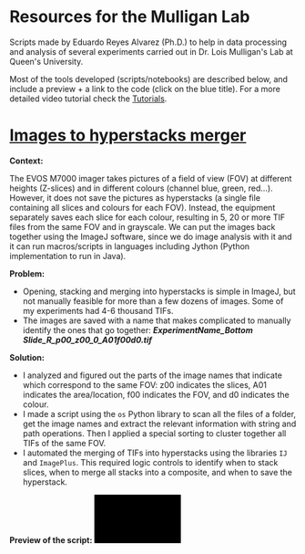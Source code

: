 # Resources for the Mulligan Lab

Scripts made by Eduardo Reyes Alvarez (Ph.D.) to help in data processing and analysis of several experiments carried out in Dr. Lois Mulligan's Lab at Queen's University. 

Most of the tools developed (scripts/notebooks) are described below, and include a preview + a link to the code (click on the blue title). For a more detailed video tutorial check the [Tutorials](https://github.com/EdRey05/Resources_for_Mulligan_Lab/tree/main/Tutorials).


# [Images to hyperstacks merger](https://github.com/EdRey05/Resources_for_Mulligan_Lab/tree/main/Tools%20for%20EVOS-M7000%20images)

**Context:**

The EVOS M7000 imager takes pictures of a field of view (FOV) at different heights (Z-slices) and in different colours (channel blue, green, red...). However, it does not save the pictures as hyperstacks (a single file containing all slices and colours for each FOV). Instead, the equipment separately saves each slice for each colour, resulting in 5, 20 or more TIF files from the same FOV and in grayscale. We can put the images back together using the ImageJ software, since we do image analysis with it and it can run macros/scripts in languages including Jython (Python implementation to run in Java).


**Problem:**
* Opening, stacking and merging into hyperstacks is simple in  ImageJ, but not manually feasible for more than a few dozens of images. Some of my experiments had 4-6 thousand TIFs.
* The images are saved with a name that makes complicated to manually identify the ones that go together: ***ExperimentName_Bottom Slide_R_p00_z00_0_A01f00d0.tif***


**Solution:**
* I analyzed and figured out the parts of the image names that indicate which correspond to the same FOV: z00 indicates the slices, A01 indicates the area/location, f00 indicates the FOV, and d0 indicates the colour.
* I made a script using the `os` Python library to scan all the files of a folder, get the image names and extract the relevant information with string and path operations. Then I applied a special sorting to cluster together all TIFs of the same FOV.
* I automated the merging of TIFs into hyperstacks using the libraries `IJ` and `ImagePlus`. This required logic controls to identify when to stack slices, when to merge all stacks into a composite, and when to save the hyperstack.

**Preview of the script:**
![](Tutorials/Preview_Images_to_Hyperstacks_merger.gif)




